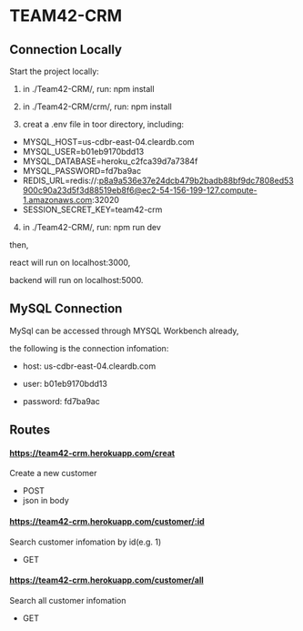 # TEAM42-CRM

## Connection Locally

Start the project locally:

1. in ./Team42-CRM/, run: npm install

2. in ./Team42-CRM/crm/, run: npm install

3. creat a .env file in toor directory, including:

  -   MYSQL_HOST=us-cdbr-east-04.cleardb.com
  -   MYSQL_USER=b01eb9170bdd13
  -   MYSQL_DATABASE=heroku_c2fca39d7a7384f
  -   MYSQL_PASSWORD=fd7ba9ac
  -   REDIS_URL=redis://:p8a9a536e37e24dcb479b2badb88bf9dc7808ed53900c90a23d5f3d88519eb8f6@ec2-54-156-199-127.compute-1.amazonaws.com:32020
  -   SESSION_SECRET_KEY=team42-crm

4. in ./Team42-CRM/, run: npm run dev

then,

react will run on localhost:3000, 

backend will run on localhost:5000.

## MySQL Connection

MySql can be accessed through MYSQL Workbench already,

the following is the connection infomation:

- host: us-cdbr-east-04.cleardb.com

- user: b01eb9170bdd13

- password: fd7ba9ac

## Routes

#### https://team42-crm.herokuapp.com/creat
Create a new customer
- POST
- json in body

#### https://team42-crm.herokuapp.com/customer/:id
Search customer infomation by id(e.g. 1)
- GET

#### https://team42-crm.herokuapp.com/customer/all
Search all customer infomation
- GET

